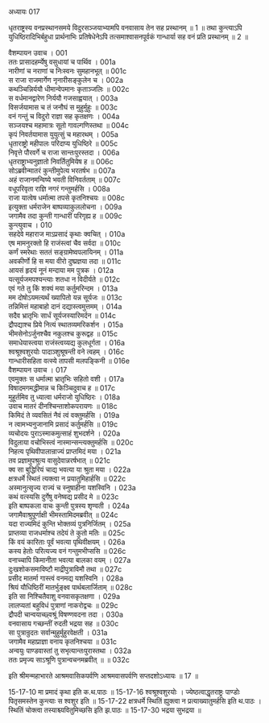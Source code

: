 अध्यायः 017

धृतराष्ट्रस्य वनप्रस्थानसमये विदुरसञ्जयाभ्यामपि वनवासाय तेन सह प्रस्थानम् ॥ 1 ॥ तथा कुन्त्याऽपि युधिष्ठिरादिभिर्बहुधा प्रार्थनाभिः प्रतिषेधेनेऽपि तत्समाश्वासनपूर्वकं गान्धार्या सह वनं प्रति प्रस्थानम् ॥ 2 ॥

वैशम्पायन उवाच ।	001  
ततः प्रासादहर्म्येषु वसुधायां च पार्थिव ।	001a  
नारीणां च नराणां च निःस्वनः सुमहानभूत् ॥	001c  
स राजा राजमार्गेण नृनारीसङ्कुलेन च ।	002a  
कथञ्चिन्निर्ययौ धीमान्वेपमानः कृताञ्जलिः ॥	002c  
स वर्धमानद्वारेण निर्ययौ गजसाह्वयात् ।	003a  
विसर्जयामास च तं जनौघं स मुहुर्मुहुः ॥	003c  
वनं गन्तुं च विदुरो राज्ञा सह कृतक्षणः ।	004a  
सञ्जयश्च महामात्रः सूतो गावल्गणिस्तथा ॥	004c  
कृपं निवर्तयामास युयुत्सुं च महारथम् ।	005a  
धृताराष्ट्रो महीपालः परिदाप्य युधिष्ठिरे ॥	005c  
निवृत्ते पौरवर्गे च राजा सान्तःपुरस्तदा ।	006a  
धृतराष्ट्राभ्यनुज्ञातो निवर्तितुमियेष ह ॥	006c  
सोऽब्रवीन्मातरं कुन्तीमुपेत्य भरतर्षभ ॥	007a  
अहं राजानमन्विष्ये भवती विनिवर्तताम् ॥	007c   
वधूपरिवृता राज्ञि नगरं गन्तुमर्हसि ।	008a   
राजा यात्वेष धर्मात्मा तपसे कृतनिश्चयः ॥	008c   
इत्युक्ता धर्मराजेन बाष्पव्याकुललोचना ।	009a  
जगामैव तदा कुन्ती गान्धारीं परिगृह्य ह ॥	009c  
कुन्त्युवाच ।	010   
सहदेवे महाराज माऽप्रसादं कृथाः क्वचित् ।	010a  
एष मामनुरक्तो हि राजंस्त्वां चैव सर्वदा ॥	010c  
कर्णं स्मरेथाः सततं सङ्ग्रामेष्वपलायिनम् ।	011a  
अवकीर्णो हि स मया वीरो दुष्प्रज्ञया तदा ॥	011c  
आयसं हृदयं नूनं मन्दाया मम पुत्रक ।	012a  
यत्सूर्यजमपश्यन्त्याः शतधा न विदीर्यते ॥	012c  
एवं गते तु किं शक्यं मया कर्तुमरिन्दम ।	013a  
मम दोषोऽयमत्यर्थं ख्यापितो यन्न सूर्यजः ॥	013c  
तन्निमित्तं महाबाहो दानं दद्यास्त्वमुत्तमम् ।	014a  
सदैव भ्रातृभिः सार्धं सूर्यजस्यारिमर्दन ॥	014c  
द्रौपद्याश्च प्रिये नित्यं स्थातव्यमरिकर्शन ।	015a  
भीमसेनोऽर्जुनश्चैव नकुलश्च कुरूद्वह ॥	015c   
समाधेयास्त्वया राजंस्त्वय्यद्य कुलधूर्गता ।	016a  
श्वश्रूश्वशुरयोः पादाञ्शुश्रूषन्ती वने त्वहम् ।	016c  
गान्धारीसहिता वत्स्ये तापसी मलपङ्किनी ॥	016e   
वैशम्पायन उवाच ।	017   
एवमुक्तः स धर्मात्मा भ्रातृभिः सहितो वशी ।	017a  
विषादमगमद्धीमान्न च किञ्चिदुवाच ह ॥	017c  
मुहूर्तमिव तु ध्यात्वा धर्मराजो युधिष्ठिरः ।	018a  
उवाच मातरं दीनश्चिन्ताशोकपरायणः ॥	018c  
किमिदं ते व्यवसितं नैवं त्वं वक्तुमर्हसि ।	019a  
न त्वामभ्यनुजानामि प्रसादं कर्तुमर्हसि ॥	019c   
व्यचोदयः पुराऽस्माकमुत्साहं शुभदर्शने ।	020a   
विदुलाया वचोभिस्त्वं नास्मान्सन्त्यक्तुमर्हसि ॥	020c  
निहत्य पृथिवीपालान्राज्यं प्राप्तमिदं मया ।	021a  
तव प्रज्ञामुपश्रुत्य वासुदेवान्नरर्षभात् ॥	021c  
क्व सा बुद्धिरियं चाद्य भवत्या या श्रुता मया ।	022a  
क्षत्रधर्मे स्थितं त्यक्त्वा न प्रयातुमिहार्हसि ॥	022c  
अस्मानुत्सृज्य राज्यं च स्नुषाहीना यशस्विनि ।	023a  
कथं वत्स्यसि दुर्गेषु वनेष्वद्य प्रसीद मे ॥	023c  
इति बाष्पकला वाचः कुन्ती पुत्रस्य शृण्वती ।	024a  
जगामैवाश्रुपूर्णाक्षी भीमस्तामिदमब्रवीत् ॥	024c  
यदा राज्यमिदं कुन्ति भोक्तव्यं पुत्रनिर्जितम् ।	025a  
प्राप्तव्या राजधर्माश्च तदेयं ते कुतो मतिः ॥	025c  
किं वयं कारिताः पूर्वं भवत्या पृथिवीक्षयम् ।	026a  
कस्य हेतोः परित्यज्य वनं गन्तुमभीप्ससि ॥	026c  
वनाच्चापि किमानीता भवत्या बालका वयम् ।	027a  
दुःखशोकसमाविष्टौ माद्रीपुत्राविमौ तथा ॥	027c  
प्रसीद मातर्मा गास्त्वं वनमद्य यशस्विनि ।	028a  
श्रियं यौधिष्ठिरीं मातर्भुङ्क्ष्व पार्थबलार्जिताम् ॥	028c  
इति सा निश्चितैवाशु वनवासकृतक्षणा ।	029a  
लालप्यतां बहुविधं पुत्राणां नाकरोद्वचः ॥	029c  
द्रौपदी चान्वयाच्छ्वश्रूं विषण्णवदना तदा ।	030a  
वनवासाय गच्छन्तीं रुदती भद्रया सह ॥	030c  
सा पुत्रान्रुदतः सर्वान्मुहुर्मुहुरवेक्षती ।	031a  
जगामैव महाप्राज्ञा वनाय कृतनिश्चया ॥	031c  
अन्वयुः पाण्डवास्तां तु सभृत्यान्तःपुरास्तथा ।	032a  
ततः प्रमृज्य साऽश्रूणि पुत्रान्वचनमब्रवीत् ॥ ॥	032c  

इति श्रीमन्महाभारते आश्रमवासिकपर्वणि आश्रमवासपर्वणि सप्तदशोऽध्यायः ॥ 17 ॥

15-17-10 मा प्रमादं कृथा इति क.थ.पाठः ॥ 15-17-16 श्वश्रूश्वशुरयोः । ज्येष्ठत्वाद्धृतराष्ट्रः पाण्डोः पितृसमस्तेन कुन्त्याः स श्वशुर इति ॥ 15-17-22 क्षत्रधर्मे स्थितिं ह्युक्त्वा न प्रत्याख्यातुमर्हसि इति थ.पाठः । स्थितिं चोक्त्वा तस्याश्च्यवितुमिच्छसि इति झ.पाठः ॥ 15-17-30 भद्रया सुभद्रया ॥
